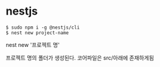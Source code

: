 # nestjs

```shell
$ sudo npm i -g @nestjs/cli
$ nest new project-name
```

nest new '프로젝트 명'

프로젝트 명의 폴더가 생성된다.
코어파일은 src/아래에 존재하게됨


